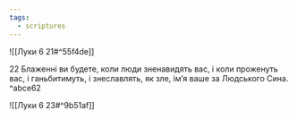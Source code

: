 ```yaml
---
tags:
  - scriptures
---
```


![[Луки 6 21#^55f4de]]

22 Блаженні ви будете, коли люди зненавидять вас, і коли проженуть вас, і ганьбитимуть, і знеславлять, як зле, ім’я ваше за Людського Сина. ^abce62

![[Луки 6 23#^9b51af]]